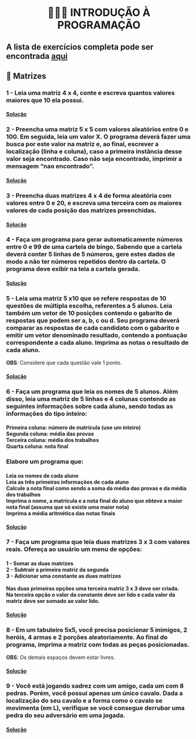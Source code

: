 <h1 align="center">👨🏻‍💻 INTRODUÇÃO À PROGRAMAÇÃO</h1>

## A lista de exercícios completa pode ser encontrada [aqui](https://docs.google.com/document/d/1s3Dfu_cX1HYqZEL8H-lu3WdOVe5-O7oIKFsH-ny2Pjs)

## 🔢 Matrizes

### 1 - Leia uma matriz 4 x 4, conte e escreva quantos valores maiores que 10 ela possui.

#### [Solução](ex01.c)

### 2 - Preencha uma matriz 5 x 5 com valores aleatórios entre 0 e 100. Em seguida, leia um valor X. O programa deverá fazer uma busca por este valor na matriz e, ao final, escrever a localização (linha e coluna), caso a primeira instância desse valor seja encontrado. Caso não seja encontrado, imprimir a mensagem “nao encontrado”.

#### [Solução](ex02.c)

### 3 - Preencha duas matrizes 4 x 4 de forma aleatória com valores entre 0 e 20, e escreva uma terceira com os maiores valores de cada posição das matrizes preenchidas.

#### [Solução](ex03.c)

### 4 - Faça um programa para gerar automaticamente números entre 0 e 99 de uma cartela de bingo. Sabendo que a cartela deverá conter 5 linhas de 5 números, gere estes dados de modo a não ter números repetidos dentro da cartela. O programa deve exibir na tela a cartela gerada.

#### [Solução](ex04.c)

### 5 - Leia uma matriz 5 x10 que se refere respostas de 10 questões de múltipla escolha, referentes a 5 alunos. Leia também um vetor de 10 posições contendo o gabarito de respostas que podem ser a, b, c ou d. Seu programa deverá comparar as respostas de cada candidato com o gabarito e emitir um vetor denominado resultado, contendo a pontuação correspondente a cada aluno. Imprima as notas o resultado de cada aluno.

**OBS**: Considere que cada questão vale 1 ponto.

#### [Solução](ex05.c)

### 6 - Faça um programa que leia os nomes de 5 alunos. Além disso, leia uma matriz de 5 linhas e 4 colunas contendo as seguintes informações sobre cada aluno, sendo todas as informações do tipo inteiro:

#### Primeira coluna: número de matrícula (use um inteiro)<br/>Segunda coluna: média das provas<br/>Terceira coluna: média dos trabalhos<br/>Quarta coluna: nota final

### Elabore um programa que:

#### Leia os nomes de cada aluno<br/>Leia as três primeiras informações de cada aluno<br/>Calcule a nota final como sendo a soma da média das provas e da média dos trabalhos<br/>Imprima o nome, a matrícula e a nota final do aluno que obteve a maior nota final (assuma que só existe uma maior nota)<br/>Imprima a média aritmética das notas finais<br/>

#### [Solução](ex06.c)

### 7 - Faça um programa que leia duas matrizes 3 x 3 com valores reais. Ofereça ao usuário um menu de opções:

#### 1 - Somar as duas matrizes<br/>2 - Subtrair a primeira matriz da segunda<br/>3 - Adicionar uma constante as duas matrizes<br/><br/>Nas duas primeiras opções uma terceira matriz 3 x 3 deve ser criada.<br/>Na terceira opção o valor da constante deve ser lido e cada valor da matriz deve ser somado ao valor lido.

#### [Solução](ex07.c)

### 8 - Em um tabuleiro 5x5, você precisa posicionar 5 inimigos, 2 heróis, 4 armas e 2 porções aleatoriamente. Ao final do programa, imprima a matriz com todas as peças posicionadas.

**OBS**: Os demais espaços devem estar livres.

#### [Solução](ex08.c)

### 9 - Você está jogando xadrez com um amigo, cada um com 8 pedras. Porém, você possui apenas um único cavalo. Dada a localização do seu cavalo e a forma como o cavalo se movimenta (em L), verifique se você consegue derrubar uma pedra do seu adversário em uma jogada.

#### [Solução](ex09.c)
